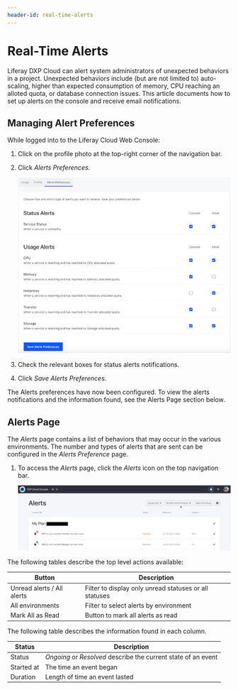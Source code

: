 ```yaml
---
header-id: real-time-alerts
---
```


# Real-Time Alerts

Liferay DXP Cloud can alert system administrators of unexpected behaviors in a project. Unexpected behaviors include (but are not limited to) auto-scaling, higher than expected consumption of memory, CPU reaching an alloted quota, or database connection issues. This article documents how to set up alerts on the console and receive email notifications.

## Managing Alert Preferences

While logged into to the Liferay Cloud Web Console:

1. Click on the profile photo at the top-right corner of the navigation bar.
1. Click _Alerts Preferences_.

   ![Real Time Alerts](./real-time-alerts/images/01.png)

1. Check the relevant boxes for status alerts notifications.
1. Click _Save Alerts Preferences_.

The Alerts preferences have now been configured. To view the alerts notifications and the information found, see the Alerts Page section below.

## Alerts Page

The _Alerts_ page contains a list of behaviors that may occur in the various environments. The number and types of alerts that are sent can be configured in the _Alerts Preference_ page.

1. To access the _Alerts_ page, click the _Alerts_ icon on the top navigation bar.

    ![Real Time Alerts](./real-time-alerts/images/02.png)

The following tables describe the top level actions available:

| Button | Description |
| --- | --- |
| Unread alerts / All alerts | Filter to display only unread statuses or all statuses |
| All environments | Filter to select alerts by environment |
| Mark All as Read | Button to mark all alerts as read |

The following table describes the information found in each column.

| Status | Description |
| --- | --- |
| Status | _Ongoing_ or _Resolved_ describe the current state of an event |
| Started at | The time an event began |
| Duration | Length of time an event lasted |
